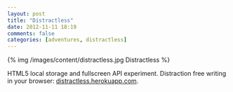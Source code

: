 ```yaml
---
layout: post
title: "Distractless"
date: 2012-11-11 18:19
comments: false
categories: [adventures, distractless]
---
```


<div class="thumbnail">
{% img /images/content/distractless.jpg Distractless %}
</div>

HTML5 local storage and fullscreen API experiment. Distraction free writing in your browser: <a href="http://distractless.herokuapp.com" target="_blank">distractless.herokuapp.com</a>.
